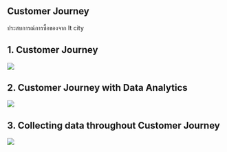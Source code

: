 ## Customer Journey  
ประสบการณ์การซื้อของจาก It city

## 1. Customer Journey

![](https://github.com/chetninphat/BADS7105-CRM-Analytics-and-Intelligence/blob/main/Homework%2004/Customer%20Journey.jpg)





## 2. Customer Journey with Data Analytics

![](https://github.com/chetninphat/BADS7105-CRM-Analytics-and-Intelligence/blob/main/Homework%2004/Customer%20Journey%20with%20Data%20Analytics.jpg)






## 3. Collecting data throughout Customer Journey

![](https://github.com/chetninphat/BADS7105-CRM-Analytics-and-Intelligence/blob/main/Homework%2004/Collecting%20data%20throughout%20Customer%20Journey.jpg)
